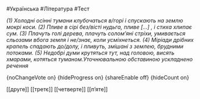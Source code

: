 #Українська #Література #Тест

*(1) Холодні осінні тумани клубочаться в/горі і спускають на землю мокрі коси. (2) Пливе в сірі без/вісті нудьга, пливе […] , і стиха хлипає сум. (3) Плачуть голі дерева, плачуть солом’яні стріхи, умивається сльозами вбога земля і не/знає, коли усміхнеться. (4) Міріади дрібних крапель спадають до/долу, і пливуть, змішані з землею, брудними потоками. (5) Недобрі думи крутяться тут, над головою, висять хмарами, котяться туманом.Уточнювальною обставиною ускладнено речення*

{noChangeVote on}
{hideProgress on}
{shareEnable off}
{hideCount on}

[[друге]]
[[третє]]
[[четверте]]
[[п’яте]]
